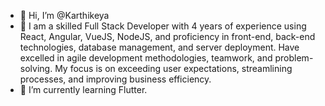 - 👋 Hi, I’m @Karthikeya
- 👀 I am a skilled Full Stack Developer with 4 years of experience using React, Angular, VueJS, NodeJS, and proficiency in front-end, back-end technologies, database management, and server deployment. Have excelled in agile development methodologies, teamwork, and problem-solving. My focus is on exceeding user expectations, streamlining processes, and improving business efficiency.
- 🌱 I’m currently learning Flutter.
